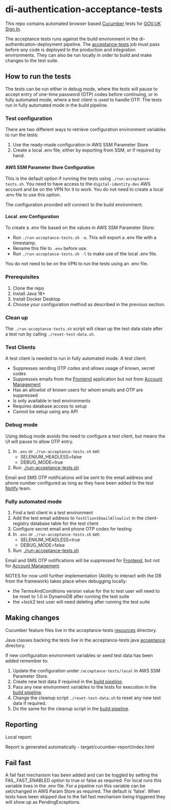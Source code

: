 # di-authentication-acceptance-tests

This repo contains automated browser based [Cucumber](https://cucumber.io/) tests for [GOV.UK Sign In](https://auth-tech-docs.london.cloudapps.digital/).

 The acceptance tests runs against the build environment in the di-authentication-deployment pipeline. The [acceptance-tests](https://cd.gds-reliability.engineering/teams/verify/pipelines/di-authentication-deployment/jobs/acceptance-tests) job must pass before any code is deployed to the production and integration environments. They can also be run locally in order to build and make changes to the test suite.

## How to run the tests

The tests can be run either in debug mode, where the tests will pause to accept entry of one-time password (OTP) codes before continuing, or in fully automated mode, where a test client is used to handle OTP.  The tests run in fully automated mode in the build pipeline.



### Test configuration

There are two different ways to retrieve configuration environment variables to run the tests:

1. Use the ready-made configuration in AWS SSM Parameter Store
2. Create a local .env file, either by exporting from SSM, or if required by hand.

#### AWS SSM Parameter Store Configuration

This is the default option if running the tests using `./run-acceptance-tests.sh`.  You need to have access to the `digital-identity-dev` AWS account and be on the VPN for it to work.  You do not need to create a local .env file to use this option.

The configuration provided will connect to the build environment.

#### Local .env Configuration

To create a .env file based on the values in AWS SSM Parameter Store: 

- Run `./run-acceptance-tests.sh -e`.  This will export a .env file with a timestamp.
- Rename this file to `.env` before use.
- Run `./run-acceptance-tests.sh -l` to make use of the local .env file.

You do not need to be on the VPN to run the tests using an .env file.

### Prerequisites

1. Clone the repo
2. Install Java 16+
3. Install Docker Desktop
4. Choose your configuration method as described in the previous section.

### Clean up

The `./run-acceptance-tests.sh` script will clean up the test data state after a test run by calling `./reset-test-data.sh`.

### Test Clients

A test client is needed to run in fully automated mode.  A test client:

-   Suppresses sending OTP codes and allows usage of known, secret codes
-   Suppresses emails from the [Frontend](https://github.com/alphagov/di-authentication-frontend) application but not from [Account Management](https://github.com/alphagov/di-authentication-account-management)
-   Has an allowlist of known users for whom emails and OTP are suppressed
-   Is only available in test environments
-   Requires database access to setup
-   Cannot be setup using any API

### Debug mode

Using debug mode avoids the need to configure a test client, but means the UI will pause to allow OTP entry.

1.  In `.env` or `./run-acceptance-tests.sh` set:
    - SELENIUM_HEADLESS=false
    - DEBUG_MODE=true
1.  Run: [./run-acceptance-tests.sh](run-acceptance-tests.sh)

Email and SMS OTP notifications will be sent to the email address and phone number configured as long as they have been added to the test [Notify](https://www.notifications.service.gov.uk/) team.

### Fully automated mode

1.  Find a test client in a test environment
1.  Add the test email address to `TestClientEmailAllowlist` in the client-registry database table for the test client
1.  Configure secret email and phone OTP codes for testing
1.  In `.env` or `./run-acceptance-tests.sh` set:
    - SELENIUM_HEADLESS=true
    - DEBUG_MODE=false
1.  Run: [./run-acceptance-tests.sh](run-acceptance-tests.sh)

Email and SMS OTP notifications will be suppressed for [Frontend](https://github.com/alphagov/di-authentication-frontend), but not for [Account Management](https://github.com/alphagov/di-authentication-account-management).

NOTES for now until further implementation (Ability to interact with the DB from the framework) takes place when debugging locally: 
- the TermsAndConditions version value for the tc test user will need to be reset to 1.0 in DynamoDB after running the test suite
- the +lock2 test user will need deleting after running the test suite

## Making changes 

Cucumber feature files live in the acceptance-tests [resources](acceptance-tests/src/test/resources/uk/gov/di/test/acceptance/) directory.

Java classes backing the tests live in the acceptance-tests java [acceptance](acceptance-tests/src/test/java/uk/gov/di/test/step_definitions/) directory.

If new configuration environment variables or seed test data has been added remember to:

1. Update the configuration under `/acceptance-tests/local` in AWS SSM Parameter Store.
2. Create new test data if required in the [build pipeline](https://github.com/alphagov/di-infrastructure/blob/main/ci/tasks/generate-test-users-seed-data.yml).
3. Pass any new environment variables to the tests for execution in the [build pipeline](https://github.com/alphagov/di-infrastructure/blob/9b1ae3c9a3114790ac758d7ac5cf4a28a470112b/ci/di-deployment-pipeline.yml#L1824).
4. Change the cleanup script `./reset-test-data.sh` to reset any new test data if required.
5. Do the same for the cleanup script in the [build pipeline](https://github.com/alphagov/di-infrastructure/blob/main/ci/tasks/reset-test-data.yml).

## Reporting

Local report:

Report is generated automatically - target/cucumber-report/index.html

## Fail fast

A fail fast mechanism has been added and can be toggled by setting the FAIL_FAST_ENABLED option to true or false as required.
For local runs this variable lives in the .env file.
For a pipeline run this variable can be set/changed in AWS Param Store as required. The default is 'false'.
When tests have been skipped due to the fail fast mechanism being triggered they will show up as PendingExceptions.